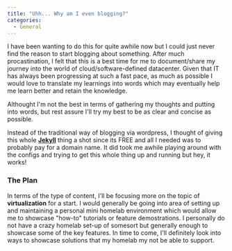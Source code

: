 ```yaml
---
title: "Uhh... Why am I even blogging?"
categories: 
  - General
---
```


I have been wanting to do this for quite awhile now but I could just never find the reason to start blogging about something. After much procastination, I felt that this is a best time for me to document/share my journey into the world of cloud/software-defined datacenter. Given that IT has always been progressing at such a fast pace, as much as possible I would love to translate my learnings into words which may eventually help me learn better and retain the knowledge.

Althought I'm not the best in terms of gathering my thoughts and putting into words, but rest assure I'll try my best to be as clear and concise as possible. 

Instead of the traditional way of blogging via wordpress, I thought of giving this whole **[Jekyll](https://jekyllrb.com/)** thing a shot since its FREE and all I needed was to probably pay for a domain name. It did took me awhile playing around with the configs and trying to get this whole thing up and running but hey, it works!

### The Plan
In terms of the type of content, I'll be focusing more on the topic of **virtualization** for a start. I would generally be going into area of setting up and maintaining a personal mini homelab environment which would allow me to showcase "how-to" tutorials or feature demostrations. I personally do not have a crazy homelab set-up of somesort but generally enough to showcase some of the key features. In time to come, I'll definitely look into ways to showcase solutions that my homelab my not be able to support.